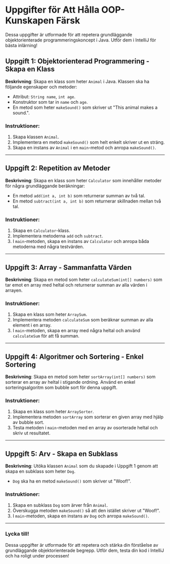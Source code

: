 # Uppgifter för Att Hålla OOP-Kunskapen Färsk

Dessa uppgifter är utformade för att repetera grundläggande objektorienterade programmeringskoncept i Java. Utför dem i IntelliJ för bästa inlärning!

## Uppgift 1: Objektorienterad Programmering - Skapa en Klass
**Beskrivning**: Skapa en klass som heter `Animal` i Java. Klassen ska ha följande egenskaper och metoder:
- Attribut: `String name`, `int age`.
- Konstruktor som tar in `name` och `age`.
- En metod som heter `makeSound()` som skriver ut "This animal makes a sound.".

### Instruktioner:
1. Skapa klassen `Animal`.
2. Implementera en metod `makeSound()` som helt enkelt skriver ut en sträng.
3. Skapa en instans av `Animal` i en `main`-metod och anropa `makeSound()`.

---

## Uppgift 2: Repetition av Metoder
**Beskrivning**: Skapa en klass som heter `Calculator` som innehåller metoder för några grundläggande beräkningar:
- En metod `add(int a, int b)` som returnerar summan av två tal.
- En metod `subtract(int a, int b)` som returnerar skillnaden mellan två tal.

### Instruktioner:
1. Skapa en `Calculator`-klass.
2. Implementera metoderna `add` och `subtract`.
3. I `main`-metoden, skapa en instans av `Calculator` och anropa båda metoderna med några testvärden.

---

## Uppgift 3: Array - Sammanfatta Värden
**Beskrivning**: Skapa en metod som heter `calculateSum(int[] numbers)` som tar emot en array med heltal och returnerar summan av alla värden i arrayen.

### Instruktioner:
1. Skapa en klass som heter `ArraySum`.
2. Implementera metoden `calculateSum` som beräknar summan av alla element i en array.
3. I `main`-metoden, skapa en array med några heltal och använd `calculateSum` för att få summan.

---

## Uppgift 4: Algoritmer och Sortering - Enkel Sortering
**Beskrivning**: Skapa en metod som heter `sortArray(int[] numbers)` som sorterar en array av heltal i stigande ordning. Använd en enkel sorteringsalgoritm som bubble sort för denna uppgift.

### Instruktioner:
1. Skapa en klass som heter `ArraySorter`.
2. Implementera metoden `sortArray` som sorterar en given array med hjälp av bubble sort.
3. Testa metoden i `main`-metoden med en array av osorterade heltal och skriv ut resultatet.

---

## Uppgift 5: Arv - Skapa en Subklass
**Beskrivning**: Utöka klassen `Animal` som du skapade i Uppgift 1 genom att skapa en subklass som heter `Dog`.
- `Dog` ska ha en metod `makeSound()` som skriver ut "Woof!".

### Instruktioner:
1. Skapa en subklass `Dog` som ärver från `Animal`.
2. Överskugga metoden `makeSound()` så att den istället skriver ut "Woof!".
3. I `main`-metoden, skapa en instans av `Dog` och anropa `makeSound()`.

---

### Lycka till!
Dessa uppgifter är utformade för att repetera och stärka din förståelse av grundläggande objektorienterade begrepp. Utför dem, testa din kod i IntelliJ och ha roligt under processen!
